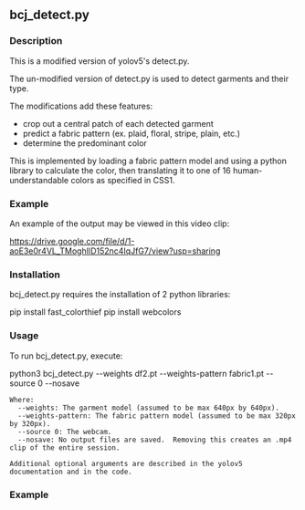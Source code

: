 ## bcj_detect.py

### Description

This is a modified version of yolov5's detect.py.  

The un-modified version of detect.py is used to detect garments and their type.

The modifications add these features:
- crop out a central patch of each detected garment
- predict a fabric pattern (ex. plaid, floral, stripe, plain, etc.)
- determine the predominant color

This is implemented by loading a fabric pattern model and using a python library to calculate the color, then translating it to one of 16 human-understandable colors as specified in CSS1.


### Example

An example of the output may be viewed in this video clip:

https://drive.google.com/file/d/1-aoE3e0r4VL_TMoghIlD152nc4IqJfG7/view?usp=sharing


### Installation

bcj_detect.py requires the installation of 2 python libraries:

  pip install fast_colorthief
  pip install webcolors


### Usage

To run bcj_detect.py, execute:

  python3 bcj_detect.py --weights df2.pt --weights-pattern fabric1.pt --source 0 --nosave

    Where:
      --weights: The garment model (assumed to be max 640px by 640px).
      --weights-pattern: The fabric pattern model (assumed to be max 320px by 320px).
      --source 0: The webcam.
      --nosave: No output files are saved.  Removing this creates an .mp4 clip of the entire session.

    Additional optional arguments are described in the yolov5 documentation and in the code.


### Example

